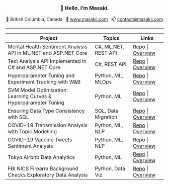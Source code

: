<h3 align="center">👋 Hello, I’m Masaki.</h3>

<p align="center">
  📍 British Columbia, Canada&ensp;
  💼 <a href="https://www.masakii.com" target="_blank">www.masakii.com</a>&ensp;
  📫 <a href="mailto:contact@masakii.com" target="_blank">contact@masakii.com</a>
</p>

---

| Project                                             | Topics | Links |
| --------------------------------------------------- | ----- | -----|
|Mental Health Sentiment Analysis API in ML.NET and ASP.NET Core | C#, ML.NET, REST API | [Repo](https://github.com/masaki9/MentalHealthSentimentAnalysisAPI) &#124; [Overview](https://www.masakii.com/posts/Mental-Health-Sentiment-Analysis-API/)|
|Text Analysis API Implemented in C# and ASP.NET Core | C#, REST API | [Repo](https://github.com/masaki9/TextAnalysisAPI) &#124; [Overview](https://www.masakii.com/posts/Text-Analysis-API/)|
|Hyperparameter Tuning and Experiment Tracking with W&B| Python, ML, MLOps | [Repo](https://github.com/masaki9/ml_experiments_with_wandb) &#124; [Overview](https://www.masakii.com/posts/Tuning-and-Tracking-with-WANDB/)|
|SVM Model Optimization: Learning Curves & Hyperparameter Tuning| Python, ML | [Repo](https://github.com/masaki9/aids_clinical_trials_group_study) &#124; [Overview](https://www.masakii.com/posts/SVM-Model-Optimization/)|
|Ensuring Data Type Consistency with SQL| SQL, Data Migration | [Repo](https://github.com/masaki9/compare_table_column_data_types) &#124; [Overview](https://www.masakii.com/posts/Data-Type-Consistency-with-SQL/)|
| COVID-19 Transmission Analysis with Topic Modelling | Python, ML, NLP | [Repo](https://github.com/masaki9/CORD19) &#124; [Overview](https://www.masakii.com/posts/COVID19-Transmission/) |
| COVID-19 Vaccine Tweets Sentiment Analysis  | Python, ML, NLP | [Repo](https://github.com/masaki9/COVID-19-Tweets) &#124; [Overview](https://www.masakii.com/posts/COVID19-Vaccine-Tweets/)|
| Tokyo Airbnb Data Analytics | Python, ML | [Repo](https://github.com/masaki9/Tokyo-Airbnb) &#124; [Overview](https://www.masakii.com/posts/Tokyo-Airbnb/)|
| FBI NICS Firearm Background Checks Exploratory Data Analysis | Python, Data Viz | [Repo](https://github.com/masaki9/NICS-Firearm-Background-Checks) &#124; [Overview](https://www.masakii.com/posts/NICS-Firearm-Background-Checks/)|
